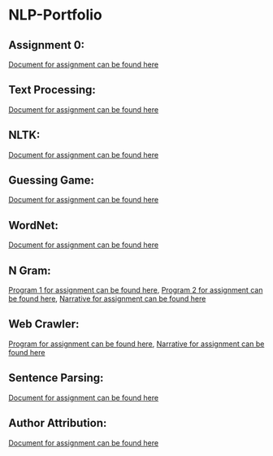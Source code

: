 # NLP-Portfolio

## Assignment 0:

[Document for assignment can be found here](portfolioassignment0_cs4395.001_svl180002.pdf) 

## Text Processing:

[Document for assignment can be found here](Assignment1/Assignment1_Overview_svl180002.pdf)

## NLTK:

[Document for assignment can be found here](Assignment2/CS4395.001_Assignment2_svl180002.pdf)

## Guessing Game:

[Document for assignment can be found here](Assignment3/assignment3_svl180002.py)

## WordNet:

[Document for assignment can be found here](Assignment4/WordNet_Portfolio_svl180002.ipynb_Colab.pdf)

## N Gram:
[Program 1 for assignment can be found here](Assignment5/assignment5_program1_svl180002.py), 
[Program 2 for assignment can be found here](Assignment5/assignment5_program2_svl180002.py),
[Narrative for assignment can be found here](Assignment5/README.md)

## Web Crawler:
[Program for assignment can be found here](Assignment6/assignment6_svl180002.py), 
[Narrative for assignment can be found here](Assignment6/README.md)

## Sentence Parsing:
[Document for assignment can be found here](Sentence_Parsing_CS4395.001_svl180002.pdf)

## Author Attribution:
[Document for assignment can be found here](Author_Attribution_svl180002.ipynb.pdf)
